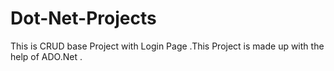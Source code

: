# Dot-Net-Projects
This is CRUD base Project with Login Page .This Project is made up with the help of ADO.Net .
